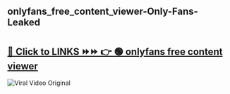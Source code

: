 
 ## onlyfans_free_content_viewer-Only-Fans-Leaked

# <h2><a href="https://clipsfans.com/onlyfans_free_content_viewer&ref=git">🔗 Click to LINKS ⏩⏩ 👉 🟢 onlyfans free content viewer </a></h2>

<a href="https://clipsfans.com/onlyfans_free_content_viewer&ref=git" rel="nofollow" data-target="animated-image.originalLink"><img src="https://i.ibb.co.com/xMMVF88/686577567.gif" alt="Viral Video Original" style="max-width: 100%; display: inline-block;" data-target="animated-image.originalImage"></a>
